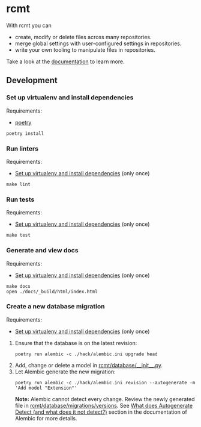 # rcmt

With rcmt you can

- create, modify or delete files across many repositories.
- merge global settings with user-configured settings in repositories.
- write your own tooling to manipulate files in repositories.

Take a look at the [documentation](https://rcmt.readthedocs.io/) to learn more.

## Development

### Set up virtualenv and install dependencies

Requirements:
- [poetry](https://python-poetry.org/)

```shell
poetry install
```

### Run linters

Requirements:
- [Set up virtualenv and install dependencies](#set-up-virtualenv-and-install-dependencies) (only once)

```shell
make lint
```

### Run tests

Requirements:
- [Set up virtualenv and install dependencies](#set-up-virtualenv-and-install-dependencies) (only once)

```shell
make test
```

### Generate and view docs

Requirements:
- [Set up virtualenv and install dependencies](#set-up-virtualenv-and-install-dependencies) (only once)

```shell
make docs
open ./docs/_build/html/index.html
```

### Create a new database migration

Requirements:
- [Set up virtualenv and install dependencies](#set-up-virtualenv-and-install-dependencies) (only once)

1. Ensure that the database is on the latest revision:
   ```shell
   poetry run alembic -c ./hack/alembic.ini upgrade head
   ```
2. Add, change or delete a model in [rcmt/database/\_\_init\_\_.py](./rcmt/database/__init__.py).
3. Let Alembic generate the new migration:
   ```shell
   poetry run alembic -c ./hack/alembic.ini revision --autogenerate -m 'Add model "Extension"'
   ```
   **Note:** Alembic cannot detect every change. Review the newly generated file in [rcmt/database/migrations/versions](./rcmt/database/migrations/versions).
   See [What does Autogenerate Detect (and what does it not detect?)](https://alembic.sqlalchemy.org/en/latest/autogenerate.html#what-does-autogenerate-detect-and-what-does-it-not-detect)
   section in the documentation of Alembic for more details.
